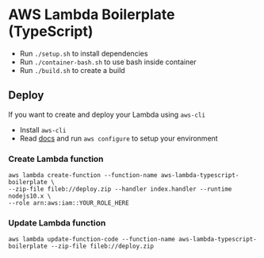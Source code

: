 # AWS Lambda Boilerplate (TypeScript)

- Run `./setup.sh` to install dependencies
- Run `./container-bash.sh` to use bash inside container
- Run `./build.sh` to create a build

## Deploy

If you want to create and deploy your Lambda using `aws-cli`

- Install `aws-cli`
- Read [docs](https://docs.aws.amazon.com/lambda/latest/dg/gettingstarted-awscli.html) and run `aws configure` to setup your environment

### Create Lambda function

```
aws lambda create-function --function-name aws-lambda-typescript-boilerplate \
--zip-file fileb://deploy.zip --handler index.handler --runtime nodejs10.x \
--role arn:aws:iam::YOUR_ROLE_HERE
```

### Update Lambda function

```
aws lambda update-function-code --function-name aws-lambda-typescript-boilerplate --zip-file fileb://deploy.zip
```
